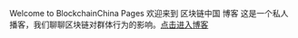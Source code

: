 Welcome to BlockchainChina Pages
欢迎来到 区块链中国 博客
这是一个私人播客，我们聊聊区块链对群体行为的影响。[点击进入博客](http://blog.csdn.net/blockchainchina) 


